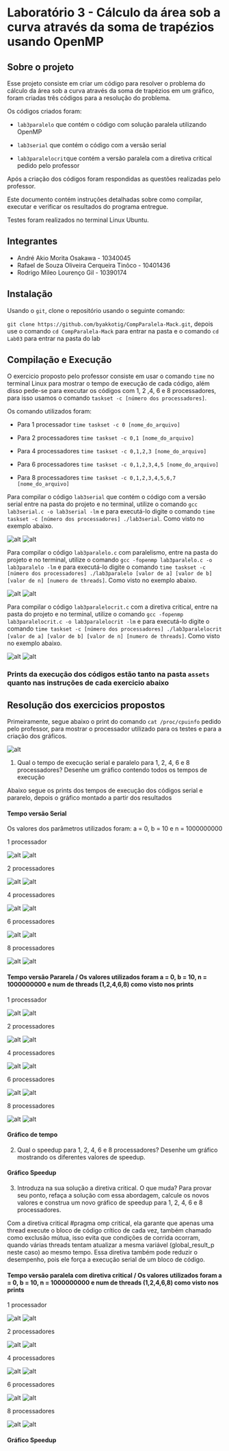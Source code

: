 # Laboratório 3 - Cálculo da área sob a curva através da soma de trapézios usando OpenMP

## Sobre o projeto

Esse projeto consiste em criar um código para resolver o problema do cálculo da área sob a curva através da soma de trapézios em um gráfico, foram criadas três códigos para a resolução do problema.

Os códigos criados foram: 

- `lab3paralelo` que contém o código com solução paralela utilizando OpenMP

- `lab3serial` que contém o código com a versão serial 

- `lab3paralelocrit`que contém a versão paralela com a diretiva critical pedido pelo professor

Após a criação dos códigos foram respondidas as questões realizadas pelo professor.

Este documento contém instruções detalhadas sobre como compilar, executar e verificar os resultados do programa entregue.

Testes foram realizados no terminal Linux Ubuntu.

## Integrantes

- André Akio Morita Osakawa - 10340045
- Rafael de Souza Oliveira Cerqueira Tinôco - 10401436
- Rodrigo Mileo Lourenço Gil - 10390174

## Instalação

Usando o `git`, clone o repositório usando o seguinte comando:

`git clone https://github.com/byakkotig/CompParalela-Mack.git`, depois use o comando `cd CompParalela-Mack` para entrar na pasta e o comando `cd Lab03` para entrar na pasta do lab

## Compilação e Execução

O exercicio proposto pelo professor consiste em usar o comando `time` no terminal Linux para mostrar o tempo de execução de cada código, além disso pede-se para executar os códigos com 1, 2 ,4, 6 e 8 processadores, para isso usamos o comando `taskset -c [número dos processadores]`.

Os comando utilizados foram: 

- Para 1 processador `time taskset -c 0 [nome_do_arquivo]` 

- Para 2 processadores `time taskset -c 0,1 [nome_do_arquivo]`

- Para 4 processadores `time taskset -c 0,1,2,3 [nome_do_arquivo]`

- Para 6 processadores `time taskset -c 0,1,2,3,4,5 [nome_do_arquivo]`

- Para 8 processadores `time taskset -c 0,1,2,3,4,5,6,7 [nome_do_arquivo]`

Para compilar o código `lab3serial` que contém o código com a versão serial entre na pasta do projeto e no terminal, utilize o comando `gcc lab3serial.c -o lab3serial -lm` e para executá-lo digite o comando `time taskset -c [número dos processadores] ./lab3serial`. Como visto no exemplo abaixo.

![alt](/Lab03/assets/compilacao1.png)
![alt](/Lab03/assets/compilacao.png)

Para compilar o código `lab3paralelo.c` com paralelismo, entre na pasta do projeto e no terminal, utilize o comando `gcc -fopenmp lab3paralelo.c -o lab3paralelo -lm` e para executá-lo digite o comando `time taskset -c [número dos processadores] ./lab3paralelo [valor de a] [valor de b] [valor de n] [numero de threads]`. Como visto no exemplo abaixo.

![alt](/Lab03/assets/compilacao2.png)
![alt](/Lab03/assets/paralelo1.png)

Para compilar o código `lab3paralelocrit.c` com a diretiva critical, entre na pasta do projeto e no terminal, utilize o comando `gcc -fopenmp lab3paralelocrit.c -o lab3paralelocrit -lm` e para executá-lo digite o comando `time taskset -c [número dos processadores] ./lab3paralelocrit [valor de a] [valor de b] [valor de n] [numero de threads]`. Como visto no exemplo abaixo.

![alt](/Lab03/assets/compilacao3.png)
![alt](/Lab03/assets/critical1.png)

### Prints da execução dos códigos estão tanto na pasta `assets` quanto nas instruções de cada exercicio abaixo

## Resolução dos exercicios propostos

Primeiramente, segue abaixo o print do comando `cat /proc/cpuinfo` pedido pelo professor, para mostrar o processador utilizado para os testes e para a criação dos gráficos.

![alt](/Lab03/assets/processador.png)

1. Qual o tempo de execução serial e paralelo para 1, 2, 4, 6 e 8 processadores? Desenhe um gráfico contendo todos os tempos de execução

Abaixo segue os prints dos tempos de execução dos códigos serial e pararelo, depois o gráfico montado a partir dos resultados

#### Tempo versão Serial

Os valores dos parâmetros utilizados foram: a = 0, b = 10 e n = 1000000000

1 processador

![alt](/Lab03/assets/serial1.png)
![alt](/Lab03/assets/serial1t.png)

2 processadores

![alt](/Lab03/assets/serial2.png)
![alt](/Lab03/assets/serial2t.png)

4 processadores

![alt](/Lab03/assets/serial4.png)
![alt](/Lab03/assets/serial4t.png)

6 processadores

![alt](/Lab03/assets/serial6.png)
![alt](/Lab03/assets/serial6t.png)

8 processadores

![alt](/Lab03/assets/serial8.png)
![alt](/Lab03/assets/serial8t.png)

#### Tempo versão Pararela / Os valores utilizados foram a = 0, b = 10, n = 1000000000 e num de threads (1,2,4,6,8) como visto nos prints

1 processador

![alt](/Lab03/assets/paralelo1.png)
![alt](/Lab03/assets/paralelo1t.png)

2 processadores

![alt](/Lab03/assets/paralelo2.png)
![alt](/Lab03/assets/paralelo2t.png)

4 processadores

![alt](/Lab03/assets/paralelo4.png)
![alt](/Lab03/assets/paralelo4t.png)

6 processadores

![alt](/Lab03/assets/paralelo6.png)
![alt](/Lab03/assets/paralelo6t.png)

8 processadores 

![alt](/Lab03/assets/paralelo8.png)
![alt](/Lab03/assets/paralelo8t.png)

#### Gráfico de tempo

2. Qual o speedup para 1, 2, 4, 6 e 8 processadores? Desenhe um gráfico mostrando os diferentes valores de speedup.



#### Gráfico Speedup

3. Introduza na sua solução a diretiva critical. O que muda? Para provar seu ponto, refaça a solução com essa abordagem, calcule os novos valores e construa um novo gráfico de speedup para 1, 2, 4, 6 e 8 processadores.

Com a diretiva critical #pragma omp critical, ela garante que apenas uma thread execute o bloco de código crítico de cada vez, também chamado como exclusão mútua, isso evita que condições de corrida ocorram, quando várias threads tentam atualizar a mesma variável (global_result_p neste caso) ao mesmo tempo. Essa diretiva também pode reduzir o desempenho, pois ele força a execução serial de um bloco de código.


#### Tempo versão paralela com diretiva critical / Os valores utilizados foram a = 0, b = 10, n = 1000000000 e num de threads (1,2,4,6,8) como visto nos prints

1 processador

![alt](/Lab03/assets/critical1.png)
![alt](/Lab03/assets/critical1t.png)

2 processadores

![alt](/Lab03/assets/critical2.png)
![alt](/Lab03/assets/critical2t.png)

4 processadores

![alt](/Lab03/assets/critical4.png)
![alt](/Lab03/assets/critical4t.png)

6 processadores

![alt](/Lab03/assets/critical6.png)
![alt](/Lab03/assets/critical6t.png)

8 processadores

![alt](/Lab03/assets/critical8.png)
![alt](/Lab03/assets/critical8t.png)

#### Gráfico Speedup